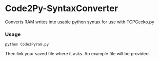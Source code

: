 # Code2Py-SyntaxConverter
Converts RAM writes into usable python syntax for use with TCPGecko.py


### Usage

``` python
python Code2Pyram.py
```

Then link your saved file where it asks. An example file will be provided.
